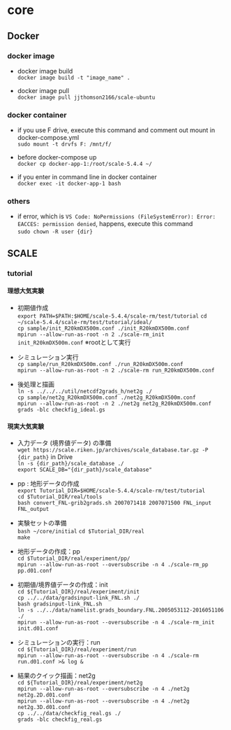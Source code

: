 # core

## Docker

### docker image

* docker image build  
` docker image build -t "image_name" . `

* docker image pull  
` docker image pull jjthomson2166/scale-ubuntu `

### docker container

* if you use F drive, execute this command and comment out mount in docker-compose.yml  
` sudo mount -t drvfs F: /mnt/f/ `

* before docker-compose up  
` docker cp docker-app-1:/root/scale-5.4.4 ~/ `

* if you enter in command line in docker container  
` docker exec -it docker-app-1 bash `

### others

* if error, which is `VS Code: NoPermissions (FileSystemError): Error: EACCES: permission denied`, happens, execute this command  
` sudo chown -R user {dir} `

## SCALE

### tutorial

#### 理想大気実験

* 初期値作成  
`export PATH=$PATH:$HOME/scale-5.4.4/scale-rm/test/tutorial`
`cd ~/scale-5.4.4/scale-rm/test/tutorial/ideal/`  
`cp sample/init_R20kmDX500m.conf ./init_R20kmDX500m.conf`  
`mpirun --allow-run-as-root -n 2 ./scale-rm_init init_R20kmDX500m.conf` ※rootとして実行  

* シミュレーション実行  
`cp sample/run_R20kmDX500m.conf ./run_R20kmDX500m.conf`  
`mpirun --allow-run-as-root -n 2 ./scale-rm run_R20kmDX500m.conf`  

* 後処理と描画  
`ln -s ../../../util/netcdf2grads_h/net2g ./`  
`cp sample/net2g_R20kmDX500m.conf ./net2g_R20kmDX500m.conf`  
`mpirun --allow-run-as-root -n 2 ./net2g net2g_R20kmDX500m.conf`  
`grads -blc checkfig_ideal.gs`  

#### 現実大気実験

* 入力データ (境界値データ) の準備  
`wget https://scale.riken.jp/archives/scale_database.tar.gz -P {dir_path}` in Drive  
`ln -s {dir_path}/scale_database ./`  
`export SCALE_DB="{dir_path}/scale_database"`  

* pp : 地形データの作成  
`export Tutorial_DIR=$HOME/scale-5.4.4/scale-rm/test/tutorial`  
`cd $Tutorial_DIR/real/tools`  
`bash convert_FNL-grib2grads.sh 2007071418 2007071500 FNL_input FNL_output`  

* 実験セットの準備  
`bash ~/core/initial`
`cd $Tutorial_DIR/real`  
`make`  

* 地形データの作成：pp  
`cd $Tutorial_DIR/real/experiment/pp/`  
`mpirun --allow-run-as-root --oversubscribe -n 4 ./scale-rm_pp pp.d01.conf`  

* 初期値/境界値データの作成：init  
`cd ${Tutorial_DIR}/real/experiment/init`  
`cp ../../data/gradsinput-link_FNL.sh ./`  
`bash gradsinput-link_FNL.sh`  
`ln -s ../../data/namelist.grads_boundary.FNL.2005053112-2016051106 ./`  
`mpirun --allow-run-as-root --oversubscribe -n 4 ./scale-rm_init init.d01.conf`

* シミュレーションの実行：run  
`cd ${Tutorial_DIR}/real/experiment/run`  
`mpirun --allow-run-as-root --oversubscribe -n 4 ./scale-rm run.d01.conf >& log &`  

* 結果のクイック描画：net2g  
`cd ${Tutorial_DIR}/real/experiment/net2g`  
`mpirun --allow-run-as-root --oversubscribe -n 4 ./net2g net2g.2D.d01.conf`  
`mpirun --allow-run-as-root --oversubscribe -n 4 ./net2g net2g.3D.d01.conf`  
`cp ../../data/checkfig_real.gs ./`  
`grads -blc checkfig_real.gs`  
